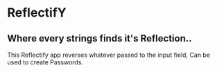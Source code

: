 # ReflectifY
## Where every strings finds it's Reflection..
This Reflectify app reverses whatever passed to the input field, Can be used to create Passwords.
